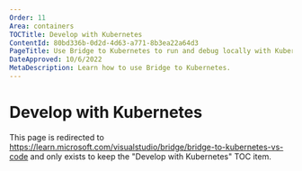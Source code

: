 ```yaml
---
Order: 11
Area: containers
TOCTitle: Develop with Kubernetes
ContentId: 80bd336b-0d2d-4d63-a771-8b3ea22a64d3
PageTitle: Use Bridge to Kubernetes to run and debug locally with Kubernetes
DateApproved: 10/6/2022
MetaDescription: Learn how to use Bridge to Kubernetes.
---
```


# Develop with Kubernetes

This page is redirected to https://learn.microsoft.com/visualstudio/bridge/bridge-to-kubernetes-vs-code and only exists to keep the "Develop with Kubernetes" TOC item.
